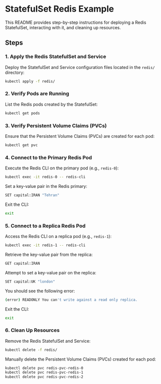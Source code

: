# StatefulSet Redis Example

This README provides step-by-step instructions for deploying a Redis StatefulSet, interacting with it, and cleaning up resources.

## Steps

### 1. Apply the Redis StatefulSet and Service
Deploy the StatefulSet and Service configuration files located in the `redis/` directory:
```bash
kubectl apply -f redis/
```

### 2. Verify Pods are Running
List the Redis pods created by the StatefulSet:
```bash
kubectl get pods
```

### 3. Verify Persistent Volume Claims (PVCs)
Ensure that the Persistent Volume Claims (PVCs) are created for each pod:
```bash
kubectl get pvc
```

### 4. Connect to the Primary Redis Pod
Execute the Redis CLI on the primary pod (e.g., `redis-0`):
```bash
kubectl exec -it redis-0 -- redis-cli
```
Set a key-value pair in the Redis primary:
```bash
SET capital:IRAN "Tehran"
```
Exit the CLI:
```bash
exit
```

### 5. Connect to a Replica Redis Pod
Access the Redis CLI on a replica pod (e.g., `redis-1`):
```bash
kubectl exec -it redis-1 -- redis-cli
```
Retrieve the key-value pair from the replica:
```bash
GET capital:IRAN
```
Attempt to set a key-value pair on the replica:
```bash
SET capital:UK "london"
```
You should see the following error:
```bash
(error) READONLY You can't write against a read only replica.
```
Exit the CLI:
```bash
exit
```

### 6. Clean Up Resources
Remove the Redis StatefulSet and Service:
```bash
kubectl delete -f redis/
```

Manually delete the Persistent Volume Claims (PVCs) created for each pod:
```bash
kubectl delete pvc redis-pvc-redis-0
kubectl delete pvc redis-pvc-redis-1
kubectl delete pvc redis-pvc-redis-2
```